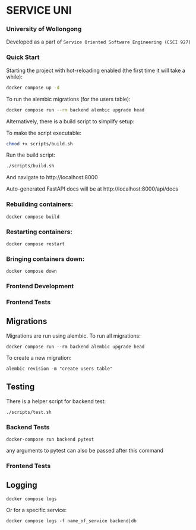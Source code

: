 # SERVICE UNI
### University of Wollongong

Developed as a part of `Service Oriented Software Engineering (CSCI 927)` 
### Quick Start

Starting the project with hot-reloading enabled
(the first time it will take a while):

```bash
docker compose up -d
```

To run the alembic migrations (for the users table):

```bash
docker compose run --rm backend alembic upgrade head
```

Alternatively, there is a build script to simplify setup:

To make the script executable:
```bash
chmod +x scripts/build.sh
```

Run the build script:
```bash
./scripts/build.sh
```
And navigate to http://localhost:8000


Auto-generated FastAPI docs will be at
http://localhost:8000/api/docs

### Rebuilding containers:

```
docker compose build
```

### Restarting containers:

```
docker compose restart
```

### Bringing containers down:

```
docker compose down
```

### Frontend Development



### Frontend Tests


## Migrations

Migrations are run using alembic. To run all migrations:

```
docker compose run --rm backend alembic upgrade head
```

To create a new migration:

```
alembic revision -m "create users table"
```


## Testing

There is a helper script for backend test:

```
./scripts/test.sh
```

### Backend Tests

```
docker-compose run backend pytest
```

any arguments to pytest can also be passed after this command

### Frontend Tests


## Logging

```
docker compose logs
```

Or for a specific service:

```
docker compose logs -f name_of_service backend|db
```